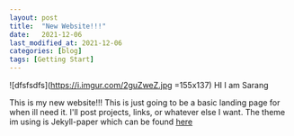 ```yaml
---
layout: post
title:  "New Website!!!"
date:   2021-12-06
last_modified_at: 2021-12-06
categories: [blog]
tags: [Getting Start]
---
```




![dfsfsdfs](https://i.imgur.com/2guZweZ.jpg =155x137) HI I am Sarang 

This is my new website!!! This is just going to be a basic landing page for when ill need it. I'll post projects, links, or whatever else I want. The theme im using is Jekyll-paper which can be found [here](https://github.com/ghosind/Jekyll-Paper-Github)
